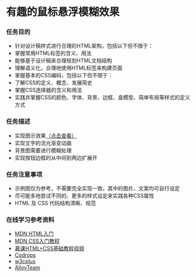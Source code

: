 # 有趣的鼠标悬浮模糊效果
### 任务目的
* 针对设计稿样式进行合理的HTML架构，包括以下但不限于：
* 掌握常用HTML标签的含义、用法
* 能够基于设计稿来合理规划HTML文档结构
* 理解语义化，合理地使用HTML标签来构建页面
* 掌握基本的CSS编码，包括以下但不限于：
* 了解CSS的定义、概念、发展简史
* 掌握CSS选择器的含义和用法
* 实践并掌握CSS的颜色、字体、背景、边框、盒模型、简单布局等样式的定义方式

### 任务描述
* 实现图示效果[（点击查看）]((https://johnchow2017.github.io/JohnChow-demo/img/006tNbRwly1fcr5jmrmujg30cj06xqv5.gif))
* 实现文字的流光渐变动画
* 背景图需要进行模糊处理
* 实现按钮边框的从中间到两边扩展开

### 任务注意事项

* 示例图仅为参考，不需要完全实现一致，其中的图片、文案均可自行设定
* 尽可能多地尝试不同的、更多的样式设定来实践各种CSS属性
* HTML 及 CSS 代码结构清晰、规范

### 在线学习参考资料

* [MDN HTML入门](https://developer.mozilla.org/zh-CN/docs/Web/Guide/HTML/Introduction)
* [MDN CSS入门教程](https://developer.mozilla.org/zh-CN/docs/Web/Guide/CSS/Getting_started)
* [慕课HTML+CSS基础教程视频](http://http//www.imooc.com/course/list?c=html)
* [Codrops](https://tympanus.net/codrops/category/playground/page/2/)
* [w3cplus](http://www.w3cplus.com/)
* [AlloyTeam](http://www.alloyteam.com/)
